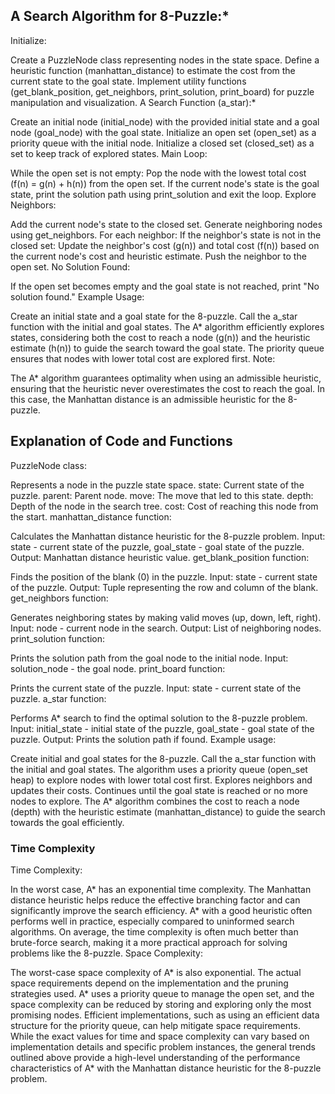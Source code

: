 

## A Search Algorithm for 8-Puzzle:*

Initialize:

Create a PuzzleNode class representing nodes in the state space.
Define a heuristic function (manhattan_distance) to estimate the cost from the current state to the goal state.
Implement utility functions (get_blank_position, get_neighbors, print_solution, print_board) for puzzle manipulation and visualization.
A Search Function (a_star):*

Create an initial node (initial_node) with the provided initial state and a goal node (goal_node) with the goal state.
Initialize an open set (open_set) as a priority queue with the initial node.
Initialize a closed set (closed_set) as a set to keep track of explored states.
Main Loop:

While the open set is not empty:
Pop the node with the lowest total cost (f(n) = g(n) + h(n)) from the open set.
If the current node's state is the goal state, print the solution path using print_solution and exit the loop.
Explore Neighbors:

Add the current node's state to the closed set.
Generate neighboring nodes using get_neighbors.
For each neighbor:
If the neighbor's state is not in the closed set:
Update the neighbor's cost (g(n)) and total cost (f(n)) based on the current node's cost and heuristic estimate.
Push the neighbor to the open set.
No Solution Found:

If the open set becomes empty and the goal state is not reached, print "No solution found."
Example Usage:

Create an initial state and a goal state for the 8-puzzle.
Call the a_star function with the initial and goal states.
The A* algorithm efficiently explores states, considering both the cost to reach a node (g(n)) and the heuristic estimate (h(n)) to guide the search toward the goal state. The priority queue ensures that nodes with lower total cost are explored first.
Note:

The A* algorithm guarantees optimality when using an admissible heuristic, ensuring that the heuristic never overestimates the cost to reach the goal. In this case, the Manhattan distance is an admissible heuristic for the 8-puzzle.


## Explanation of Code and Functions

PuzzleNode class:

Represents a node in the puzzle state space.
state: Current state of the puzzle.
parent: Parent node.
move: The move that led to this state.
depth: Depth of the node in the search tree.
cost: Cost of reaching this node from the start.
manhattan_distance function:

Calculates the Manhattan distance heuristic for the 8-puzzle problem.
Input: state - current state of the puzzle, goal_state - goal state of the puzzle.
Output: Manhattan distance heuristic value.
get_blank_position function:

Finds the position of the blank (0) in the puzzle.
Input: state - current state of the puzzle.
Output: Tuple representing the row and column of the blank.
get_neighbors function:

Generates neighboring states by making valid moves (up, down, left, right).
Input: node - current node in the search.
Output: List of neighboring nodes.
print_solution function:

Prints the solution path from the goal node to the initial node.
Input: solution_node - the goal node.
print_board function:

Prints the current state of the puzzle.
Input: state - current state of the puzzle.
a_star function:

Performs A* search to find the optimal solution to the 8-puzzle problem.
Input: initial_state - initial state of the puzzle, goal_state - goal state of the puzzle.
Output: Prints the solution path if found.
Example usage:

Create initial and goal states for the 8-puzzle.
Call the a_star function with the initial and goal states.
The algorithm uses a priority queue (open_set heap) to explore nodes with lower total cost first.
Explores neighbors and updates their costs.
Continues until the goal state is reached or no more nodes to explore.
The A* algorithm combines the cost to reach a node (depth) with the heuristic estimate (manhattan_distance) to guide the search towards the goal efficiently.

### Time Complexity

Time Complexity:

In the worst case, A* has an exponential time complexity.
The Manhattan distance heuristic helps reduce the effective branching factor and can significantly improve the search efficiency.
A* with a good heuristic often performs well in practice, especially compared to uninformed search algorithms.
On average, the time complexity is often much better than brute-force search, making it a more practical approach for solving problems like the 8-puzzle.
Space Complexity:

The worst-case space complexity of A* is also exponential.
The actual space requirements depend on the implementation and the pruning strategies used.
A* uses a priority queue to manage the open set, and the space complexity can be reduced by storing and exploring only the most promising nodes.
Efficient implementations, such as using an efficient data structure for the priority queue, can help mitigate space requirements.
While the exact values for time and space complexity can vary based on implementation details and specific problem instances, the general trends outlined above provide a high-level understanding of the performance characteristics of A* with the Manhattan distance heuristic for the 8-puzzle problem.
